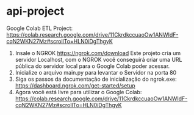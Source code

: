 # api-project

Google Colab ETL Project:
https://colab.research.google.com/drive/11CkrdkccuaoOw1ANWIdF-cqN2WKN27Mz#scrollTo=HLN0iDgThgyK

1. Insale o NGROK https://ngrok.com/download
Este projeto cria um servidor Localhost, com o NGROK você conseguirá criar uma URL pública do servidor local para o Google Colab poder acessar.
2. Inicialize o arquivo main.py para levantar o Servidor na porta 80
3. Siga os passos da documentação de inicialização do ngrok.exe: https://dashboard.ngrok.com/get-started/setup
4. Agora você está livre para utilizar o Google Colab: https://colab.research.google.com/drive/11CkrdkccuaoOw1ANWIdF-cqN2WKN27Mz#scrollTo=HLN0iDgThgyK
